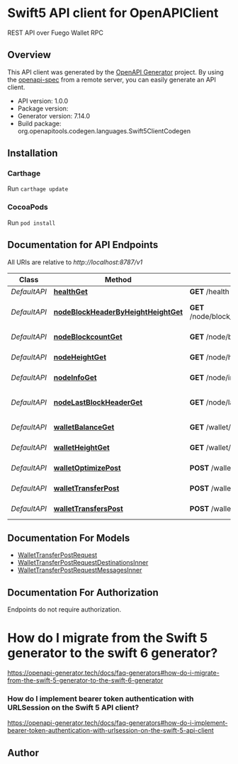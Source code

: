 # Swift5 API client for OpenAPIClient

REST API over Fuego Wallet RPC

## Overview
This API client was generated by the [OpenAPI Generator](https://openapi-generator.tech) project.  By using the [openapi-spec](https://github.com/OAI/OpenAPI-Specification) from a remote server, you can easily generate an API client.

- API version: 1.0.0
- Package version: 
- Generator version: 7.14.0
- Build package: org.openapitools.codegen.languages.Swift5ClientCodegen

## Installation

### Carthage

Run `carthage update`

### CocoaPods

Run `pod install`

## Documentation for API Endpoints

All URIs are relative to *http://localhost:8787/v1*

Class | Method | HTTP request | Description
------------ | ------------- | ------------- | -------------
*DefaultAPI* | [**healthGet**](docs/DefaultAPI.md#healthget) | **GET** /health | Well check
*DefaultAPI* | [**nodeBlockHeaderByHeightHeightGet**](docs/DefaultAPI.md#nodeblockheaderbyheightheightget) | **GET** /node/block_header_by_height/{height} | Get block header by height (json_rpc getblockheaderbyheight)
*DefaultAPI* | [**nodeBlockcountGet**](docs/DefaultAPI.md#nodeblockcountget) | **GET** /node/blockcount | Get block count (json_rpc getblockcount)
*DefaultAPI* | [**nodeHeightGet**](docs/DefaultAPI.md#nodeheightget) | **GET** /node/height | Get node height (maps to /getheight)
*DefaultAPI* | [**nodeInfoGet**](docs/DefaultAPI.md#nodeinfoget) | **GET** /node/info | Get node info (maps to /getinfo)
*DefaultAPI* | [**nodeLastBlockHeaderGet**](docs/DefaultAPI.md#nodelastblockheaderget) | **GET** /node/last_block_header | Get last block header (json_rpc getlastblockheader)
*DefaultAPI* | [**walletBalanceGet**](docs/DefaultAPI.md#walletbalanceget) | **GET** /wallet/balance | Get wallet balance (wallet getbalance)
*DefaultAPI* | [**walletHeightGet**](docs/DefaultAPI.md#walletheightget) | **GET** /wallet/height | Get wallet height (wallet get_height)
*DefaultAPI* | [**walletOptimizePost**](docs/DefaultAPI.md#walletoptimizepost) | **POST** /wallet/optimize | Optimize wallet (wallet optimize)
*DefaultAPI* | [**walletTransferPost**](docs/DefaultAPI.md#wallettransferpost) | **POST** /wallet/transfer | Send transfer (wallet transfer)
*DefaultAPI* | [**walletTransfersPost**](docs/DefaultAPI.md#wallettransferspost) | **POST** /wallet/transfers | Get transfers (wallet get_transfers)


## Documentation For Models

 - [WalletTransferPostRequest](docs/WalletTransferPostRequest.md)
 - [WalletTransferPostRequestDestinationsInner](docs/WalletTransferPostRequestDestinationsInner.md)
 - [WalletTransferPostRequestMessagesInner](docs/WalletTransferPostRequestMessagesInner.md)


<a id="documentation-for-authorization"></a>
## Documentation For Authorization

Endpoints do not require authorization.


# How do I migrate from the Swift 5 generator to the swift 6 generator?

https://openapi-generator.tech/docs/faq-generators#how-do-i-migrate-from-the-swift-5-generator-to-the-swift-6-generator

### How do I implement bearer token authentication with URLSession on the Swift 5 API client?

https://openapi-generator.tech/docs/faq-generators#how-do-i-implement-bearer-token-authentication-with-urlsession-on-the-swift-5-api-client

## Author



